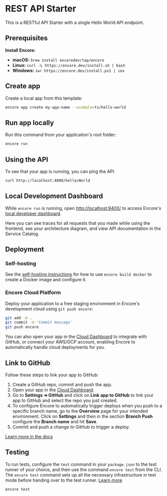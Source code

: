# REST API Starter

This is a RESTful API Starter with a single Hello World API endpoint.

## Prerequisites 

**Install Encore:**
- **macOS:** `brew install encoredev/tap/encore`
- **Linux:** `curl -L https://encore.dev/install.sh | bash`
- **Windows:** `iwr https://encore.dev/install.ps1 | iex`

## Create app

Create a local app from this template:

```bash
encore app create my-app-name --example=ts/hello-world
```

## Run app locally

Run this command from your application's root folder:

```bash
encore run
```
## Using the API

To see that your app is running, you can ping the API.

```bash
curl http://localhost:4000/hello/World
```

## Local Development Dashboard

While `encore run` is running, open [http://localhost:9400/](http://localhost:9400/) to access Encore's [local developer dashboard](https://encore.dev/docs/observability/dev-dash).

Here you can see traces for all requests that you made while using the frontend, see your architecture diagram, and view API documentation in the Service Catalog.

## Deployment

### Self-hosting

See the [self-hosting instructions](https://encore.dev/docs/self-host/docker-build) for how to use `encore build docker` to create a Docker image and configure it.

### Encore Cloud Platform

Deploy your application to a free staging environment in Encore's development cloud using `git push encore`:

```bash
git add -A .
git commit -m 'Commit message'
git push encore
```

You can also open your app in the [Cloud Dashboard](https://app.encore.dev) to integrate with GitHub, or connect your AWS/GCP account, enabling Encore to automatically handle cloud deployments for you.

## Link to GitHub

Follow these steps to link your app to GitHub:

1. Create a GitHub repo, commit and push the app.
2. Open your app in the [Cloud Dashboard](https://app.encore.dev).
3. Go to **Settings ➔ GitHub** and click on **Link app to GitHub** to link your app to GitHub and select the repo you just created.
4. To configure Encore to automatically trigger deploys when you push to a specific branch name, go to the **Overview** page for your intended environment. Click on **Settings** and then in the section **Branch Push** configure the **Branch name** and hit **Save**.
5. Commit and push a change to GitHub to trigger a deploy.

[Learn more in the docs](https://encore.dev/docs/how-to/github)


## Testing

To run tests, configure the `test` command in your `package.json` to the test runner of your choice, and then use the command `encore test` from the CLI. The `encore test` command sets up all the necessary infrastructure in test mode before handing over to the test runner. [Learn more](https://encore.dev/docs/ts/develop/testing)

```bash
encore test
```
